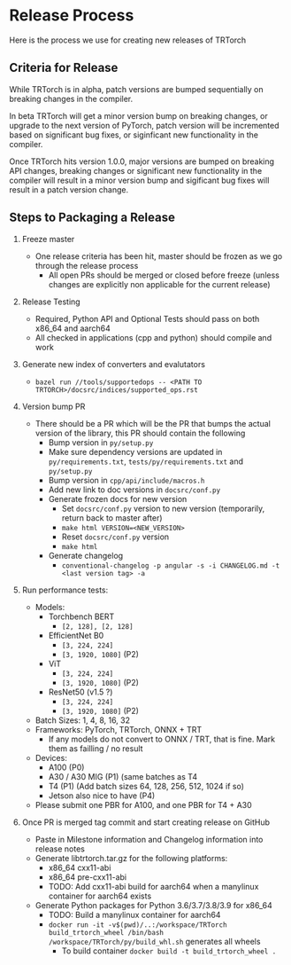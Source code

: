 # Release Process

Here is the process we use for creating new releases of TRTorch

## Criteria for Release

While TRTorch is in alpha, patch versions are bumped sequentially on breaking changes in the compiler.

In beta TRTorch will get a minor version bump on breaking changes, or upgrade to the next version of PyTorch, patch version will be incremented based on significant bug fixes, or siginficant new functionality in the compiler.

Once TRTorch hits version 1.0.0, major versions are bumped on breaking API changes, breaking changes or significant new functionality in the compiler
will result in a minor version bump and sigificant bug fixes will result in a patch version change.

## Steps to Packaging a Release

1. Freeze master
    - One release criteria has been hit, master should be frozen as we go through the release process
        - All open PRs should be merged or closed before freeze (unless changes are explicitly non applicable for the current release)
2. Release Testing
    - Required, Python API and Optional Tests should pass on both x86_64 and aarch64
    - All checked in applications (cpp and python) should compile and work
3. Generate new index of converters and evalutators
    - `bazel run //tools/supportedops -- <PATH TO TRTORCH>/docsrc/indices/supported_ops.rst`
4. Version bump PR
    - There should be a PR which will be the PR that bumps the actual version of the library, this PR should contain the following
        - Bump version in `py/setup.py`
        - Make sure dependency versions are updated in `py/requirements.txt`, `tests/py/requirements.txt` and `py/setup.py`
        - Bump version in `cpp/api/include/macros.h`
        - Add new link to doc versions in `docsrc/conf.py`
        - Generate frozen docs for new version
            - Set `docsrc/conf.py` version to new version (temporarily, return back to master after)
            - `make html VERSION=<NEW_VERSION>`
            - Reset `docsrc/conf.py` version
            - `make html`
        - Generate changelog
            - `conventional-changelog -p angular -s -i CHANGELOG.md -t <last version tag> -a`

5. Run performance tests:
    - Models: 
        - Torchbench BERT
            - `[2, 128], [2, 128]` 
        - EfficientNet B0
            - `[3, 224, 224]`
            - `[3, 1920, 1080]` (P2)  
        - ViT
            - `[3, 224, 224]` 
            - `[3, 1920, 1080]` (P2)   
        - ResNet50 (v1.5 ?)
            - `[3, 224, 224]`
            - `[3, 1920, 1080]` (P2)    
    - Batch Sizes: 1, 4, 8, 16, 32
    - Frameworks: PyTorch, TRTorch, ONNX + TRT
        - If any models do not convert to ONNX / TRT, that is fine. Mark them as failling / no result
    - Devices: 
        - A100 (P0)
        - A30 / A30 MIG (P1) (same batches as T4
        - T4 (P1) (Add batch sizes 64, 128, 256, 512, 1024 if so)
        - Jetson also nice to have (P4) 
    - Please submit one PBR for A100, and one PBR for T4 + A30


6. Once PR is merged tag commit and start creating release on GitHub
    - Paste in Milestone information and Changelog information into release notes
    - Generate libtrtorch.tar.gz for the following platforms:
        - x86_64 cxx11-abi
        - x86_64 pre-cxx11-abi
        - TODO: Add cxx11-abi build for aarch64 when a manylinux container for aarch64 exists
    - Generate Python packages for Python 3.6/3.7/3.8/3.9 for x86_64
        - TODO: Build a manylinux container for aarch64
        - `docker run -it -v$(pwd)/..:/workspace/TRTorch build_trtorch_wheel /bin/bash /workspace/TRTorch/py/build_whl.sh` generates all wheels
            - To build container `docker build -t build_trtorch_wheel .`
